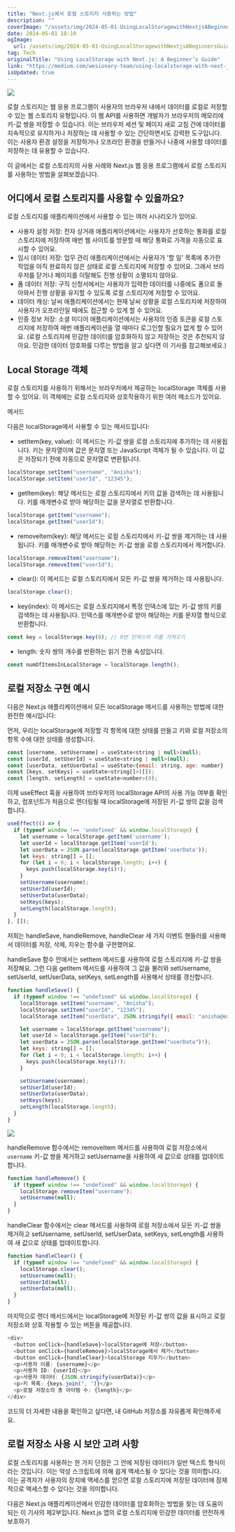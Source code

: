 ```yaml
---
title: "Next.js에서 로컬 스토리지 사용하는 방법"
description: ""
coverImage: "/assets/img/2024-05-01-UsingLocalStoragewithNextjsABeginnersGuide_0.png"
date: 2024-05-01 18:10
ogImage:
  url: /assets/img/2024-05-01-UsingLocalStoragewithNextjsABeginnersGuide_0.png
tag: Tech
originalTitle: "Using LocalStorage with Next.js: A Beginner’s Guide"
link: "https://medium.com/wesionary-team/using-localstorage-with-next-js-a-beginners-guide-7fc4f8bfd9dc"
isUpdated: true
---
```


<img src="/assets/img/2024-05-01-UsingLocalStoragewithNextjsABeginnersGuide_0.png" />

로컬 스토리지는 웹 응용 프로그램이 사용자의 브라우저 내에서 데이터를 로컬로 저장할 수 있는 웹 스토리지 유형입니다. 이 웹 API를 사용하면 개발자가 브라우저의 메모리에 키-값 쌍을 저장할 수 있습니다. 이는 브라우저 세션 및 페이지 새로 고침 간에 데이터를 지속적으로 유지하거나 저장하는 데 사용할 수 있는 간단하면서도 강력한 도구입니다. 이는 사용자 환경 설정을 저장하거나 오프라인 환경을 만들거나 나중에 사용할 데이터를 저장하는 데 유용할 수 있습니다.

이 글에서는 로컬 스토리지의 사용 사례와 Next.js 웹 응용 프로그램에서 로컬 스토리지를 사용하는 방법을 살펴보겠습니다.

## 어디에서 로컬 스토리지를 사용할 수 있을까요?

<!-- seedividend - 사각형 -->

<ins class="adsbygoogle"
     style="display:block"
     data-ad-client="ca-pub-4877378276818686"
     data-ad-slot="1898504329"
     data-ad-format="auto"
     data-full-width-responsive="true"></ins>

<script>
     (adsbygoogle = window.adsbygoogle || []).push({});
</script>

로컬 스토리지를 애플리케이션에서 사용할 수 있는 여러 시나리오가 있어요.

- 사용자 설정 저장: 전자 상거래 애플리케이션에서는 사용자가 선호하는 통화를 로컬 스토리지에 저장하여 매번 웹 사이트를 방문할 때 해당 통화로 가격을 자동으로 표시할 수 있어요.
- 임시 데이터 저장: 업무 관리 애플리케이션에서는 사용자가 '할 일' 목록에 추가한 작업을 아직 완료하지 않은 상태로 로컬 스토리지에 저장할 수 있어요. 그래서 브라우저를 닫거나 페이지를 이탈해도 진행 상황이 소멸되지 않아요.
- 폼 데이터 저장: 구직 신청서에서는 사용자가 입력한 데이터를 나중에도 폼으로 돌아와서 진행 상황을 유지할 수 있도록 로컬 스토리지에 저장할 수 있어요.
- 데이터 캐싱: 날씨 애플리케이션에서는 현재 날씨 상황을 로컬 스토리지에 저장하여 사용자가 오프라인일 때에도 접근할 수 있게 할 수 있어요.
- 인증 정보 저장: 소셜 미디어 애플리케이션에서는 사용자의 인증 토큰을 로컬 스토리지에 저장하여 매번 애플리케이션을 열 때마다 로그인할 필요가 없게 할 수 있어요. (로컬 스토리지에 민감한 데이터를 암호화하지 않고 저장하는 것은 추천되지 않아요. 민감한 데이터 암호화를 다루는 방법을 알고 싶다면 이 기사를 참고해보세요.)

## Local Storage 객체

로컬 스토리지를 사용하기 위해서는 브라우저에서 제공하는 localStorage 객체를 사용할 수 있어요. 이 객체에는 로컬 스토리지와 상호작용하기 위한 여러 메소드가 있어요.

<!-- seedividend - 사각형 -->

<ins class="adsbygoogle"
     style="display:block"
     data-ad-client="ca-pub-4877378276818686"
     data-ad-slot="1898504329"
     data-ad-format="auto"
     data-full-width-responsive="true"></ins>

<script>
     (adsbygoogle = window.adsbygoogle || []).push({});
</script>

메서드

다음은 localStorage에서 사용할 수 있는 메서드입니다:

- setItem(key, value): 이 메서드는 키-값 쌍을 로컬 스토리지에 추가하는 데 사용됩니다. 키는 문자열이며 값은 문자열 또는 JavaScript 객체가 될 수 있습니다. 이 값은 저장되기 전에 자동으로 문자열로 변환됩니다.

```js
localStorage.setItem("username", "Anisha");
localStorage.setItem("userId", "12345");
```

<!-- seedividend - 사각형 -->

<ins class="adsbygoogle"
     style="display:block"
     data-ad-client="ca-pub-4877378276818686"
     data-ad-slot="1898504329"
     data-ad-format="auto"
     data-full-width-responsive="true"></ins>

<script>
     (adsbygoogle = window.adsbygoogle || []).push({});
</script>

- getItem(key): 해당 메서드는 로컬 스토리지에서 키의 값을 검색하는 데 사용됩니다. 키를 매개변수로 받아 해당하는 값을 문자열로 반환합니다.

```js
localStorage.getItem("username");
localStorage.getItem("userId");
```

- removeItem(key): 해당 메서드는 로컬 스토리지에서 키-값 쌍을 제거하는 데 사용됩니다. 키를 매개변수로 받아 해당하는 키-값 쌍을 로컬 스토리지에서 제거합니다.

```js
localStorage.removeItem("username");
localStorage.removeItem("userId");
```

<!-- seedividend - 사각형 -->

<ins class="adsbygoogle"
     style="display:block"
     data-ad-client="ca-pub-4877378276818686"
     data-ad-slot="1898504329"
     data-ad-format="auto"
     data-full-width-responsive="true"></ins>

<script>
     (adsbygoogle = window.adsbygoogle || []).push({});
</script>

- clear(): 이 메서드는 로컬 스토리지에서 모든 키-값 쌍을 제거하는 데 사용됩니다.

```js
localStorage.clear();
```

- key(index): 이 메서드는 로컬 스토리지에서 특정 인덱스에 있는 키-값 쌍의 키를 검색하는 데 사용됩니다. 인덱스를 매개변수로 받아 해당하는 키를 문자열 형식으로 반환합니다.

```js
const key = localStorage.key(0); // 0번 인덱스의 키를 가져오기
```

<!-- seedividend - 사각형 -->

<ins class="adsbygoogle"
     style="display:block"
     data-ad-client="ca-pub-4877378276818686"
     data-ad-slot="1898504329"
     data-ad-format="auto"
     data-full-width-responsive="true"></ins>

<script>
     (adsbygoogle = window.adsbygoogle || []).push({});
</script>

- length: 숫자 쌍의 개수를 반환하는 읽기 전용 속성입니다.

```js
const numOfItemsInLocalStorage = localStorage.length();
```

## 로컬 저장소 구현 예시

다음은 Next.js 애플리케이션에서 모든 localStorage 메서드를 사용하는 방법에 대한 완전한 예시입니다:

<!-- seedividend - 사각형 -->

<ins class="adsbygoogle"
     style="display:block"
     data-ad-client="ca-pub-4877378276818686"
     data-ad-slot="1898504329"
     data-ad-format="auto"
     data-full-width-responsive="true"></ins>

<script>
     (adsbygoogle = window.adsbygoogle || []).push({});
</script>

먼저, 우리는 localStorage에 저장할 각 항목에 대한 상태를 만들고 키와 로컬 저장소의 항목 수에 대한 상태를 생성합니다.

```js
const [username, setUsername] = useState<string | null>(null);
const [userId, setUserId] = useState<string | null>(null);
const [userData, setUserData] = useState<{email: string, age: number} | null>(null);
const [keys, setKeys] = useState<string[]>([]);
const [length, setLength] = useState<number>(0);
```

이제 useEffect 훅을 사용하여 브라우저의 localStorage API의 사용 가능 여부를 확인하고, 컴포넌트가 처음으로 렌더링될 때 localStorage에 저장된 키-값 쌍의 값을 검색합니다.

```js
useEffect(() => {
  if (typeof window !== 'undefined' && window.localStorage) {
    let username = localStorage.getItem('username');
    let userId = localStorage.getItem('userId');
    let userData = JSON.parse(localStorage.getItem('userData'));
    let keys: string[] = [];
    for (let i = 0; i < localStorage.length; i++) {
      keys.push(localStorage.key(i)!);
    }
    setUsername(username);
    setUserId(userId);
    setUserData(userData);
    setKeys(keys);
    setLength(localStorage.length);
  }
}, []);
```

<!-- seedividend - 사각형 -->

<ins class="adsbygoogle"
     style="display:block"
     data-ad-client="ca-pub-4877378276818686"
     data-ad-slot="1898504329"
     data-ad-format="auto"
     data-full-width-responsive="true"></ins>

<script>
     (adsbygoogle = window.adsbygoogle || []).push({});
</script>

저희는 handleSave, handleRemove, handleClear 세 가지 이벤트 핸들러를 사용해서 데이터를 저장, 삭제, 지우는 함수를 구현했어요.

handleSave 함수 안에서는 setItem 메서드를 사용하여 로컬 스토리지에 키-값 쌍을 저장해요. 그런 다음 getItem 메서드를 사용하여 그 값을 불러와 setUsername, setUserId, setUserData, setKeys, setLength를 사용해서 상태를 갱신합니다.

```js
function handleSave() {
  if (typeof window !== "undefined" && window.localStorage) {
    localStorage.setItem("username", "Anisha");
    localStorage.setItem("userId", "12345");
    localStorage.setItem("userData", JSON.stringify({ email: "anisha@example.com", age: 25 }));

    let username = localStorage.getItem("username");
    let userId = localStorage.getItem("userId");
    let userData = JSON.parse(localStorage.getItem("userData")!);
    let keys: string[] = [];
    for (let i = 0; i < localStorage.length; i++) {
      keys.push(localStorage.key(i)!);
    }

    setUsername(username);
    setUserId(userId);
    setUserData(userData);
    setKeys(keys);
    setLength(localStorage.length);
  }
}
```

<img src="/assets/img/2024-05-01-UsingLocalStoragewithNextjsABeginnersGuide_1.png" />

<!-- seedividend - 사각형 -->

<ins class="adsbygoogle"
     style="display:block"
     data-ad-client="ca-pub-4877378276818686"
     data-ad-slot="1898504329"
     data-ad-format="auto"
     data-full-width-responsive="true"></ins>

<script>
     (adsbygoogle = window.adsbygoogle || []).push({});
</script>

handleRemove 함수에서는 removeItem 메서드를 사용하여 로컬 저장소에서 `username` 키-값 쌍을 제거하고 setUsername을 사용하여 새 값으로 상태를 업데이트합니다.

```js
function handleRemove() {
  if (typeof window !== "undefined" && window.localStorage) {
    localStorage.removeItem("username");
    setUsername(null);
  }
}
```

handleClear 함수에서는 clear 메서드를 사용하여 로컬 저장소에서 모든 키-값 쌍을 제거하고 setUsername, setUserId, setUserData, setKeys, setLength를 사용하여 새 값으로 상태를 업데이트합니다.

```js
function handleClear() {
  if (typeof window !== "undefined" && window.localStorage) {
    localStorage.clear();
    setUsername(null);
    setUserId(null);
    setUserData(null);
  }
}
```

<!-- seedividend - 사각형 -->

<ins class="adsbygoogle"
     style="display:block"
     data-ad-client="ca-pub-4877378276818686"
     data-ad-slot="1898504329"
     data-ad-format="auto"
     data-full-width-responsive="true"></ins>

<script>
     (adsbygoogle = window.adsbygoogle || []).push({});
</script>

마지막으로 렌더 메서드에서는 localStorage에 저장된 키-값 쌍의 값을 표시하고 로컬 저장소와 상호 작용할 수 있는 버튼을 제공합니다.

```js
<div>
  <button onClick={handleSave}>localStorage에 저장</button>
  <button onClick={handleRemove}>localStorage에서 제거</button>
  <button onClick={handleClear}>localStorage 지우기</button>
  <p>사용자 이름: {username}</p>
  <p>사용자 ID: {userId}</p>
  <p>사용자 데이터: {JSON.stringify(userData)}</p>
  <p>키 목록: {keys.join(", ")}</p>
  <p>로컬 저장소의 총 아이템 수: {length}</p>
</div>
```

코드의 더 자세한 내용을 확인하고 싶다면, 내 GitHub 저장소를 자유롭게 확인해주세요.

## 로컬 저장소 사용 시 보안 고려 사항

<!-- seedividend - 사각형 -->

<ins class="adsbygoogle"
     style="display:block"
     data-ad-client="ca-pub-4877378276818686"
     data-ad-slot="1898504329"
     data-ad-format="auto"
     data-full-width-responsive="true"></ins>

<script>
     (adsbygoogle = window.adsbygoogle || []).push({});
</script>

로컬 스토리지를 사용하는 한 가지 단점은 그 안에 저장된 데이터가 일반 텍스트 형식이라는 것입니다. 이는 악성 스크립트에 의해 쉽게 액세스될 수 있다는 것을 의미합니다. 이는 공격자가 사용자의 장치에 액세스를 얻으면 로컬 스토리지에 저장된 데이터에 잠재적으로 액세스할 수 있다는 것을 의미합니다.

다음은 Next.js 애플리케이션에서 민감한 데이터를 암호화하는 방법을 찾는 데 도움이 되는 이 기사의 제2부입니다. Next.js 앱의 로컬 스토리지에 민감한 데이터를 안전하게 보호하기
